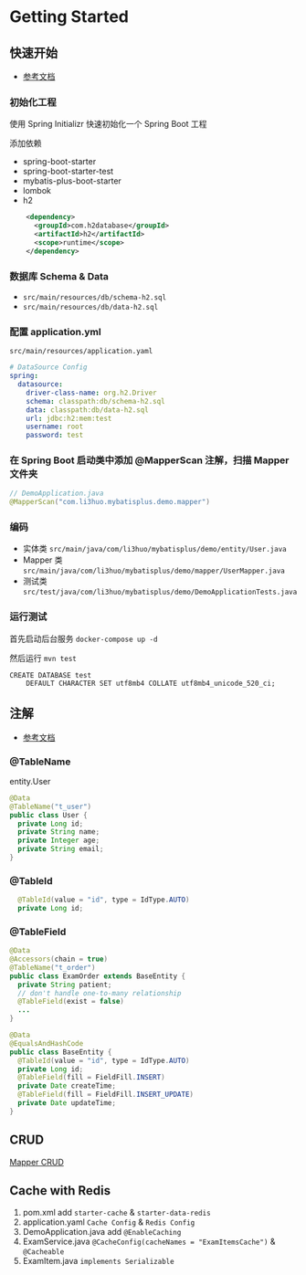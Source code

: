 # Getting Started

## 快速开始

- [参考文档](https://mybatis.plus/guide/quick-start.html)

### 初始化工程

使用 Spring Initializr 快速初始化一个 Spring Boot 工程

添加依赖

- spring-boot-starter
- spring-boot-starter-test
- mybatis-plus-boot-starter
- lombok
- h2

```xml
    <dependency>
      <groupId>com.h2database</groupId>
      <artifactId>h2</artifactId>
      <scope>runtime</scope>
    </dependency>
```

### 数据库 Schema & Data

- `src/main/resources/db/schema-h2.sql`
- `src/main/resources/db/data-h2.sql`

### 配置 application.yml

`src/main/resources/application.yaml`

```yaml
# DataSource Config
spring:
  datasource:
    driver-class-name: org.h2.Driver
    schema: classpath:db/schema-h2.sql
    data: classpath:db/data-h2.sql
    url: jdbc:h2:mem:test
    username: root
    password: test
```

### 在 Spring Boot 启动类中添加 @MapperScan 注解，扫描 Mapper 文件夹

```java
// DemoApplication.java
@MapperScan("com.li3huo.mybatisplus.demo.mapper")
```

### 编码

- 实体类 `src/main/java/com/li3huo/mybatisplus/demo/entity/User.java`
- Mapper 类 `src/main/java/com/li3huo/mybatisplus/demo/mapper/UserMapper.java`
- 测试类 `src/test/java/com/li3huo/mybatisplus/demo/DemoApplicationTests.java`

### 运行测试

首先启动后台服务 `docker-compose up -d`

然后运行 `mvn test`

```mysql
CREATE DATABASE test
    DEFAULT CHARACTER SET utf8mb4 COLLATE utf8mb4_unicode_520_ci;
```

## 注解

- [参考文档](https://mybatis.plus/guide/annotation.html)

### @TableName

entity.User

```java
@Data
@TableName("t_user")
public class User {
  private Long id;
  private String name;
  private Integer age;
  private String email;
}
```

### @TableId

```java
  @TableId(value = "id", type = IdType.AUTO)
  private Long id;
```

### @TableField

```java
@Data
@Accessors(chain = true)
@TableName("t_order")
public class ExamOrder extends BaseEntity {
  private String patient;
  // don't handle one-to-many relationship
  @TableField(exist = false)
  ...
}

@Data
@EqualsAndHashCode
public class BaseEntity {
  @TableId(value = "id", type = IdType.AUTO)
  private Long id;
  @TableField(fill = FieldFill.INSERT)
  private Date createTime;
  @TableField(fill = FieldFill.INSERT_UPDATE)
  private Date updateTime;
}
```

## CRUD

[Mapper CRUD](https://mybatis.plus/guide/crud-interface.html)


## Cache with Redis

1. pom.xml add `starter-cache` & `starter-data-redis`
2. application.yaml `Cache Config` & `Redis Config`
3. DemoApplication.java add `@EnableCaching`
4. ExamService.java `@CacheConfig(cacheNames = "ExamItemsCache")` & `@Cacheable`
5. ExamItem.java `implements Serializable`
 